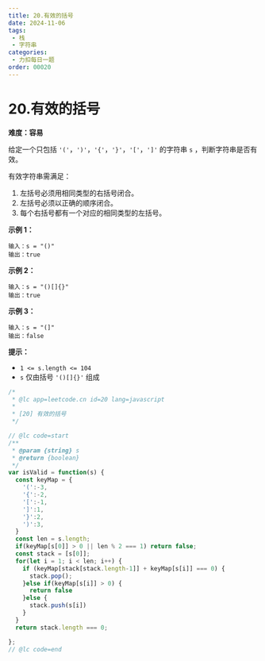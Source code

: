 ```yaml
---
title: 20.有效的括号
date: 2024-11-06
tags:
 - 栈
 - 字符串
categories:
 - 力扣每日一题
order: 00020
---
```


# 20.有效的括号

**难度：容易**

给定一个只包括 `'('`，`')'`，`'{'`，`'}'`，`'['`，`']'` 的字符串 `s` ，判断字符串是否有效。

有效字符串需满足：

1. 左括号必须用相同类型的右括号闭合。
2. 左括号必须以正确的顺序闭合。
3. 每个右括号都有一个对应的相同类型的左括号。

**示例 1：**

```
输入：s = "()"
输出：true
```

**示例 2：**

```
输入：s = "()[]{}"
输出：true
```

**示例 3：**

```
输入：s = "(]"
输出：false
```

**提示：**

- `1 <= s.length <= 104`
- `s` 仅由括号 `'()[]{}'` 组成

```javascript
/*
 * @lc app=leetcode.cn id=20 lang=javascript
 *
 * [20] 有效的括号
 */

// @lc code=start
/**
 * @param {string} s
 * @return {boolean}
 */
var isValid = function(s) {
  const keyMap = {
    '(':-3,
    '{':-2,
    '[':-1,
    ']':1,
    '}':2,
    ')':3,
  }
  const len = s.length;
  if(keyMap[s[0]] > 0 || len % 2 === 1) return false;
  const stack = [s[0]];
  for(let i = 1; i < len; i++) {
    if (keyMap[stack[stack.length-1]] + keyMap[s[i]] === 0) {
      stack.pop();
    }else if(keyMap[s[i]] > 0) {
      return false
    }else {
      stack.push(s[i])
    }
  }
  return stack.length === 0;

};
// @lc code=end


```